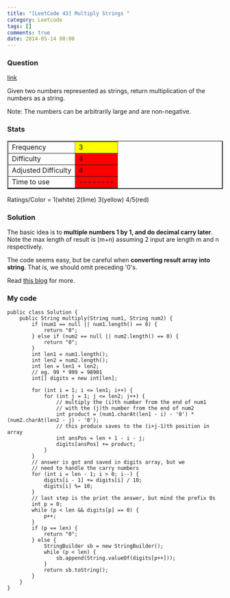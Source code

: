 ```yaml
---
title: "[LeetCode 43] Multiply Strings "
category: Leetcode
tags: []
comments: true
date: 2014-05-14 00:00
---
```



### Question

[link](http://oj.leetcode.com/problems/multiply-strings/)

<div class="question-content">
<p></p><p>Given two numbers represented as strings, return multiplication of the numbers as a string.</p>

<p>Note: The numbers can be arbitrarily large and are non-negative.</p><p></p>
</div>

### Stats

<table border="2">
	<tr>
		<td>Frequency</td>
		<td bgcolor="yellow">3</td>
	</tr>
	<tr>
		<td>Difficulty</td>
		<td bgcolor="red">4</td>
	</tr>
	<tr>
		<td>Adjusted Difficulty</td>
		<td bgcolor="red">4</td>
	</tr>
	<tr>
		<td>Time to use</td>
		<td bgcolor="red">--------</td>
	</tr>
</table>

Ratings/Color = 1(white) 2(lime) 3(yellow) 4/5(red)

### Solution

The basic idea is to **multiple numbers 1 by 1, and do decimal carry later**. Note the max length of result is (m+n) assuming 2 input are length m and n respectively.

The code seems easy, but be careful when **converting result array into string**. That is, we should omit preceding '0's.

Read [this blog](http://blog.csdn.net/fightforyourdream/article/details/17370495) for more.

### My code

    public class Solution {
        public String multiply(String num1, String num2) {
            if (num1 == null || num1.length() == 0) {
                return "0";
            } else if (num2 == null || num2.length() == 0) {
                return "0";
            }
            int len1 = num1.length();
            int len2 = num2.length();
            int len = len1 + len2;
            // eg. 99 * 999 = 98901
            int[] digits = new int[len];

            for (int i = 1; i <= len1; i++) {
                for (int j = 1; j <= len2; j++) {
                    // multiply the (i)th number from the end of num1
                    // with the (j)th number from the end of num2
                    int product = (num1.charAt(len1 - i) - '0') * (num2.charAt(len2 - j) - '0');
                    // this produce saves to the (i+j-1)th position in array
                    int ansPos = len + 1 - i - j;
                    digits[ansPos] += product;
                }
            }
            // answer is got and saved in digits array, but we
            // need to handle the carry numbers
            for (int i = len - 1; i > 0; i--) {
                digits[i - 1] += digits[i] / 10;
                digits[i] %= 10;
            }
            // last step is the print the answer, but mind the prefix 0s
            int p = 0;
            while (p < len && digits[p] == 0) {
                p++;
            }
            if (p == len) {
                return "0";
            } else {
                StringBuilder sb = new StringBuilder();
                while (p < len) {
                    sb.append(String.valueOf(digits[p++]));
                }
                return sb.toString();
            }
        }
    }
